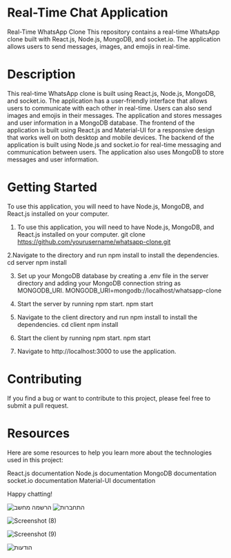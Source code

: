 # Real-Time Chat Application
  Real-Time WhatsApp Clone
  This repository contains a real-time WhatsApp clone built with React.js, Node.js, MongoDB, and socket.io. The application allows users to send
  messages, images, and emojis in real-time.

# Description
  This real-time WhatsApp clone is built using React.js, Node.js, MongoDB, and socket.io. The application has a user-friendly interface that allows users to communicate   with each other in real-time. Users can also send images and emojis in their messages. The application  and stores messages and user information in a MongoDB database.
  The frontend of the application is built using React.js and Material-UI for a responsive design that works well on both desktop and mobile devices. The backend of the application is built using Node.js and socket.io for real-time messaging and communication between users. The application also uses MongoDB to store messages and user information.
  
# Getting Started

To use this application, you will need to have Node.js, MongoDB, and React.js installed on your computer.

1. To use this application, you will need to have Node.js, MongoDB, and React.js installed on your computer.
git clone https://github.com/yourusername/whatsapp-clone.git
  
2.Navigate to the  directory and run npm install to install the dependencies.
cd server
npm install

3. Set up your MongoDB database by creating a .env file in the server directory and adding your MongoDB connection string as MONGODB_URI.
MONGODB_URI=mongodb://localhost/whatsapp-clone

4. Start the server by running npm start.
npm start

5. Navigate to the client directory and run npm install to install the dependencies.
cd client
npm install

6. Start the client by running npm start.
npm start

7. Navigate to http://localhost:3000 to use the application.

# Contributing
If you find a bug or want to contribute to this project, please feel free to submit a pull request.

# Resources
Here are some resources to help you learn more about the technologies used in this project:

React.js documentation
Node.js documentation
MongoDB documentation
socket.io documentation
Material-UI documentation

Happy chatting!


![הרשמה מחשב](https://user-images.githubusercontent.com/100848037/232737131-3021c44a-b61d-4265-81e6-c63df904f8b2.png)
![התחברות](https://user-images.githubusercontent.com/100848037/232737152-25caf032-2c7b-4e21-ac26-d486c512a536.png)



![Screenshot (8)](https://user-images.githubusercontent.com/100848037/232736994-19004e66-b50f-4f7c-b182-456ec28b12cf.png)

![Screenshot (9)](https://user-images.githubusercontent.com/100848037/232737053-38a23a3c-db5a-463c-bbdc-720e66913ab1.png)

![הודעות](https://user-images.githubusercontent.com/100848037/232737087-c06bb4ab-994f-4486-b8f1-55e028b5784a.png)

